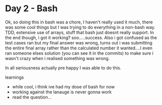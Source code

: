 # Day 2 - Bash

Ok, so doing this in bash was a chore, I haven't really used it much, there was some cool things
but I was trying to do everything in a non-bash way. TDD, extensive use of arrays, stuff that bash
just doesnt really support. In the end though, i got it working? soo.....success. Also i got confused as the test cases ran but my final answer was wrong, turns out i was submitting the entire final array rather than the calculated number it wanted....I even ran someone elses solution (you can see it in the commits) to make sure i wasn't crazy when i realised something was wrong.

In all seriousness actually pre happy I was able to do this.

learnings
* while cool, i think ive had my dose of bash for now
* working against the lanauge is never gonna work
* read the question...